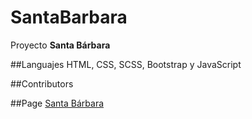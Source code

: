 # SantaBarbara
Proyecto **Santa Bárbara**

##Languajes
HTML, CSS, SCSS, Bootstrap y JavaScript

##Contributors

##Page
[Santa Bárbara](https://santabarbarabikini.netlify.app/)
